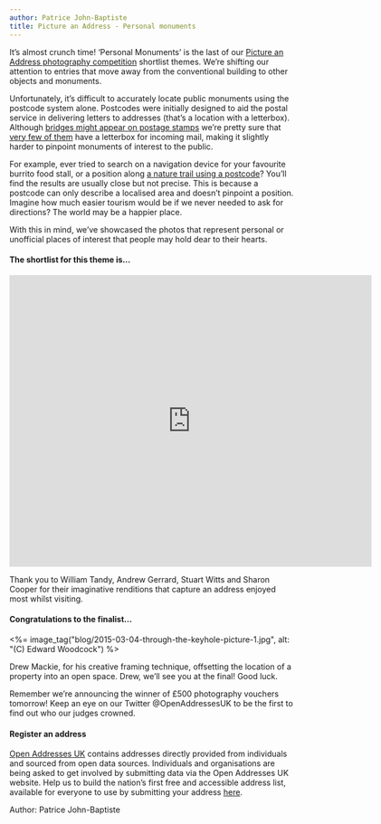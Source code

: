 ```yaml
---
author: Patrice John-Baptiste
title: Picture an Address - Personal monuments
---
```


It’s almost crunch time! ‘Personal Monuments’ is the last of our [Picture an Address photography competition](https://openaddressesuk.org/blog/2015/01/14/picture-an-address) shortlist themes. We’re shifting our attention to entries that move away from the conventional building to other objects and monuments.

Unfortunately, it’s difficult to accurately locate public monuments using the postcode system alone. Postcodes were initially designed to aid the postal service in delivering letters to addresses (that’s a location with a letterbox). Although [bridges might appear on postage stamps](http://www.bbc.co.uk/news/uk-england-31729166) we’re pretty sure that [very few of them](http://www.bbc.co.uk/news/uk-england-berkshire-24028902) have a letterbox for incoming mail, making it slightly harder to pinpoint monuments of interest to the public.

For example, ever tried to search on a navigation device for your favourite burrito food stall, or a position along [a nature trail using a postcode](http://www.go4awalk.com/walks/ukpostcodewalks.php?postcode=LL19)? You’ll find the results are usually close but not precise. This is because a postcode can only describe a localised area and doesn’t pinpoint a position. Imagine how much easier tourism would be if we never needed to ask for directions? The world may be a happier place.

With this in mind, we’ve showcased the photos that represent personal or unofficial places of interest that people may hold dear to their hearts.

#### The shortlist for this theme is…

<iframe src="https://www.flickr.com/photos/129754713@N03/16688476446/in/photostream/player/" width="640" height="516" frameborder="0" allowfullscreen webkitallowfullscreen mozallowfullscreen oallowfullscreen msallowfullscreen></iframe>

Thank you to William Tandy, Andrew Gerrard, Stuart Witts and Sharon Cooper for their imaginative renditions that capture an address enjoyed most whilst visiting.

#### Congratulations to the finalist…

<%= image_tag("blog/2015-03-04-through-the-keyhole-picture-1.jpg", alt: "(C) Edward Woodcock") %>

Drew Mackie, for his creative framing technique, offsetting the location of a property into an open space. Drew, we’ll see you at the final! Good luck.

Remember we’re announcing the winner of £500 photography vouchers tomorrow! Keep an eye on our Twitter @OpenAddressesUK to be the first to find out who our judges crowned.

#### Register an address

[Open Addresses UK](https://openaddressesuk.org/) contains addresses directly provided from individuals and sourced from open data sources. Individuals and organisations are being asked to get involved by submitting data via the Open Addresses UK website. Help us to build the nation’s first free and accessible address list, available for everyone to use by submitting your address [here](https://openaddressesuk.org/).


Author: Patrice John-Baptiste
